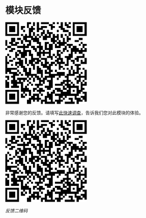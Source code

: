 # 模块反馈

![](./Images/feedback-qr.png)

非常感谢您的反馈。请填写[此快速调查](https://www.surveymonkey.com/r/data-integration)，告诉我们您对此模块的体验。

![](.\Images\feedback-qr.png)

*反馈二维码*
